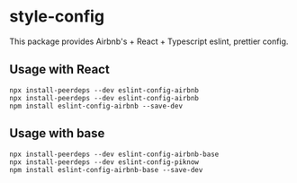 # style-config

This package provides Airbnb's + React + Typescript eslint, prettier config.

## Usage with React

```
npx install-peerdeps --dev eslint-config-airbnb
npx install-peerdeps --dev eslint-config-airbnb
npm install eslint-config-airbnb --save-dev
```


## Usage with base

```
npx install-peerdeps --dev eslint-config-airbnb-base
npx install-peerdeps --dev eslint-config-piknow
npm install eslint-config-airbnb-base --save-dev

```
